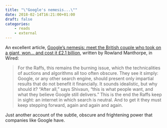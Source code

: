 ```yaml
---
title: "\"Google's nemesis...\""
date: 2018-02-14T16:21:00+01:00
draft: false
categories:
    - reads
    - external
---
```


An excellent article, [Google’s nemesis: meet the British couple who took on a giant, won... and cost it £2.1 billion](http://www.wired.co.uk/article/fine-google-competition-eu-shivaun-adam-raff), written by Rowland Manthorpe, in Wired:

> For the Raffs, this remains the burning issue, which the technicalities of auctions and algorithms all too often obscure. They see it simply: Google, or any other search engine, should present only impartial results that do not benefit it financially. It sounds idealistic, but why should it? “After all,” says Shivaun, “this is what people want, and what they believe Google still delivers.” This is the end the Raffs keep in sight: an internet in which search is neutral. And to get it they must keep stepping forward, again and again and again.

Just another account of the subtle, obscure and frightening power that companies like Google have.

